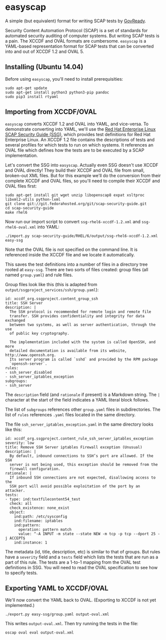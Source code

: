 easyscap
========

A simple (but equivalent) format for writing SCAP tests by [GovReady](http://www.govready.org/).

Security Content Automation Protocol (SCAP) is a set of standards for automated security auditing of computer systems. But writing SCAP tests is a pain. The XCCDF and OVAL formats are cumbersome. `easyscap` is a YAML-based representation format for SCAP tests that can be converted into and out of XCCDF 1.2 and OVAL 5.

Installing (Ubuntu 14.04)
-------------------------

Before using `easyscap`, you'll need to install prerequisities:

	sudo apt-get update
	sudo apt-get install python3 python3-pip pandoc 
	sudo pip3 install rtyaml

Importing from XCCDF/OVAL
-------------------------

`easyscap` converts XCCDF 1.2 and OVAL into YAML, and vice-versa. To demonstrate converting into YAML, we'll use the [Red Hat Enterprise Linux SCAP Security Guide (SSG)](https://fedorahosted.org/scap-security-guide/), which provides test definitions for Red Hat Enterprise Linux. An XCCDF 1.2 file contains the descriptions of tests and several profiles for which tests to run on which systems. It references an OVAL file which defines how the tests are to be executed by a SCAP implementation.

Let's convert the SSG into `easyscap`. Actually even SSG doesn't use XCCDF and OVAL directly! They build their XCCDF and OVAL file from small, broken-out XML files. But for this example we'll do the conversion from their complete XCCDF and OVAL files, so you'll need to compile their XCCDF and OVAL files first:

	sudo apt-get install git wget unzip libopenscap8 expat xsltproc libxml2-utils python-lxml
	git clone git://git.fedorahosted.org/git/scap-security-guide.git
	cd scap-security-guide
	make rhel6

Now run our import script to convert `ssg-rhel6-xccdf-1.2.xml` and `ssg-rhel6-oval.xml` into YAML:

	./import.py scap-security-guide/RHEL/6/output/ssg-rhel6-xccdf-1.2.xml easy-ssg

Note that the OVAL file is not specified on the command line. It is referenced inside the XCCDF file and we locate it automatically.

This saves the test definitions into a number of files in a directory tree rooted at `easy-ssg`. There are two sorts of files created: group files (all named `group.yaml`) and rule files.

Group files look like this (this is adapted from `output/ssgproject_services/ssh/group.yaml`):
	
	id: xccdf_org.ssgproject.content_group_ssh
	title: SSH Server
	description: |
	  The SSH protocol is recommended for remote login and remote file
	  transfer. SSH provides confidentiality and integrity for data exchanged
	  between two systems, as well as server authentication, through the use
	  of public key cryptography.

	  The implementation included with the system is called OpenSSH, and more
	  detailed documentation is available from its website, http://www.openssh.org.
	  Its server program is called `sshd` and provided by the RPM package
	  `openssh-server`.
	rules:
	- ssh_server_disabled
	- ssh_server_iptables_exception
	subgroups:
	- ssh_server


The `description` field (and `rationale` if present) is a Markdown string. The `|` character at the start of the field indicates a YAML literal block follows.

The list of `subgroups` references other `group.yaml` files in subdirectories. The list of `rules` references `.yaml` files located in the same directory.

The file `ssh_server_iptables_exception.yaml` in the same directory looks like this:

	id: xccdf_org.ssgproject.content_rule_ssh_server_iptables_exception
	severity: low
	title: Remove SSH Server iptables Firewall exception (Unusual)
	description: |
	  By default, inbound connections to SSH’s port are allowed. If the SSH
	  server is not being used, this exception should be removed from the
	  firewall configuration.
	rationale: |
	  If inbound SSH connections are not expected, disallowing access to the
	  SSH port will avoid possible exploitation of the port by an attacker.
	tests:
	- type: ind:textfilecontent54_test
	  check: all
	  check_existence: none_exist
	  object:
	    ind:path: /etc/sysconfig
	    ind:filename: iptables
	    ind:pattern:
	      operation: pattern match
	      value: ^-A INPUT -m state --state NEW -m tcp -p tcp --dport 25 -j ACCEPT$
	    ind:instance: 1

The metadata (id, title, description, etc) is similar to that of groups. But rules have a `severity` field and a `tests` field which lists the tests that are run as a part of this rule. The tests are a 1-to-1 mapping from the OVAL test definitions in SSG. You will need to read the OVAL specification to see how to specify tests.

Exporting YAML to XCCDF/OVAL
----------------------------

We'll now convert the YAML back to OVAL. (Exporting to XCCDF is not yet implemented.)

	./export.py easy-ssg/group.yaml output-oval.xml

This writes `output-oval.xml`. Then try running the tests in the file:

	oscap oval eval output-oval.xml

